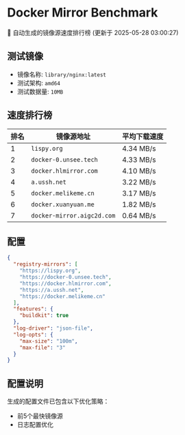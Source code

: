 # Docker Mirror Benchmark

🚀 自动生成的镜像源速度排行榜 (更新于 2025-05-28 03:00:27)

## 测试镜像
- 镜像名称: `library/nginx:latest`
- 测试架构: `amd64`
- 测试数据量: `10MB`

## 速度排行榜
| 排名 | 镜像源地址 | 平均下载速度 |
|------|------------|--------------|
| 1 | `lispy.org` | 4.34 MB/s |
| 2 | `docker-0.unsee.tech` | 4.33 MB/s |
| 3 | `docker.hlmirror.com` | 4.10 MB/s |
| 4 | `a.ussh.net` | 3.22 MB/s |
| 5 | `docker.melikeme.cn` | 3.17 MB/s |
| 6 | `docker.xuanyuan.me` | 1.82 MB/s |
| 7 | `docker-mirror.aigc2d.com` | 0.64 MB/s |

## 配置

```json
{
  "registry-mirrors": [
    "https://lispy.org",
    "https://docker-0.unsee.tech",
    "https://docker.hlmirror.com",
    "https://a.ussh.net",
    "https://docker.melikeme.cn"
  ],
  "features": {
    "buildkit": true
  },
  "log-driver": "json-file",
  "log-opts": {
    "max-size": "100m",
    "max-file": "3"
  }
}
```

## 配置说明
生成的配置文件已包含以下优化策略：
- 前5个最快镜像源
- 日志配置优化

